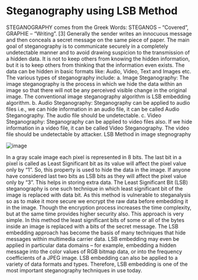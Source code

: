 # Steganography using LSB Method
STEGANOGRAPHY comes from the Greek Words: STEGANOS – “Covered”, GRAPHIE – “Writing”. [3]
Generally the sender writes an innocuous message and then conceals a secret message on the same piece of paper.
The main goal of steganography is to communicate securely in a completely undetectable manner and to avoid
drawing suspicion to the transmission of a hidden data. It is not to keep others from knowing the hidden information,
but it is to keep others from thinking that the information even exists. The data can be hidden in basic formats like:
Audio, Video, Text and Images etc. The various types of steganography include:
a. Image Steganography: The image steganography is the process in which we hide the data within an image
so that there will not be any perceived visible change in the original image. The conventional image
steganography algorithm is LSB embedding algorithm.
b. Audio Steganography: Steganography can be applied to audio files i.e., we can hide information in an
audio file, it can be called Audio Steganography. The audio file should be undetectable.
c. Video Steganography: Steganography can be applied to video files also. If we hide information in a video
file, it can be called Video Steganography. The video file should be undetectable by attacker.
LSB Method in image stegnography 

![image](https://user-images.githubusercontent.com/88429482/230294303-51036307-9478-47c8-adc3-de9baeb742b3.png)

In a gray scale image each pixel is represented in 8 bits. The last bit in a pixel is called as Least Significant bit as its
value will affect the pixel value only by “1”. So, this property is used to hide the data in the image. If anyone have
considered last two bits as LSB bits as they will affect the pixel value only by “3”. This helps in storing extra data.
The Least Significant Bit (LSB) steganography is one such technique in which least significant bit of the image is
replaced with data bit. As this method is vulnerable to steganalysis so as to make it more secure we encrypt the raw
data before embedding it in the image. Though the encryption process increases the time complexity, but at the same
time provides higher security also. This approach is very simple. In this method the least significant bits of some or
all of the bytes inside an image is replaced with a bits of the secret message. The LSB embedding approach has
become the basis of many techniques that hide messages within multimedia carrier data. LSB embedding may even
be applied in particular data domains – for example, embedding a hidden message into the color values of RGB
bitmap data, or into the frequency coefficients of a JPEG image. LSB embedding can also be applied to a variety of
data formats and types. Therefore, LSB embedding is one of the most important steganography techniques in use
today. 
